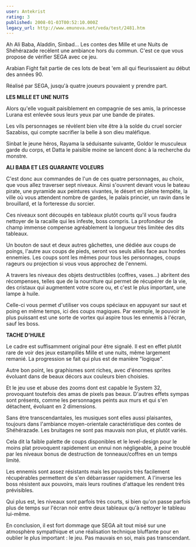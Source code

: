 ```yaml
---
user: Antekrist
rating: 3
published: 2008-01-03T00:52:10.000Z
legacy_url: http://www.emunova.net/veda/test/2481.htm
---
```

Ah Ali Baba, Aladdin, Sinbad... Les contes des Mille et une Nuits de Shéhérazade recèlent une ambiance hors du commun. C'est ce que vous propose de vérifier SEGA avec ce jeu.  

Arabian Fight fait partie de ces lots de beat 'em all qui fleurissaient au début des années 90\.  

Réalisé par SEGA, jusqu'à quatre joueurs pouvaient y prendre part.  

  

**LES MILLE ET UNE NUITS**  

Alors qu'elle voguait paisiblement en compagnie de ses amis, la princesse Lurana est enlevée sous leurs yeux par une bande de pirates.  

Les vils personnages se révèlent bien vite être à la solde du cruel sorcier Sazabiss, qui compte sacrifier la belle à son dieu maléfique.  

Sinbat le jeune héros, Rayama la séduisante suivante, Goldor le musculeux garde du corps, et Datta le paisible moine se lancent donc à la recherche du monstre.  

  

**ALI BABA ET LES QUARANTE VOLEURS**  

C'est donc aux commandes de l'un de ces quatre personnages, au choix, que vous allez traverser sept niveaux. Ainsi s'ouvrent devant vous le bateau pirate, une pyramide aux peintures vivantes, le désert en pleine tempête, la ville où vous attendent nombre de gardes, le palais princier, un ravin dans le brouillard, et la forteresse du sorcier.  

Ces niveaux sont découpés en tableaux plutôt courts qu'il vous faudra nettoyer de la racaille qui les infeste, boss compris. La profondeur de champ immense compense agréablement la longueur très limitée des dits tableaux.  

Un bouton de saut et deux autres gâchettes, une dédiée aux coups de poings, l'autre aux coups de pieds, seront vos seuls alliés face aux hordes ennemies. Les coups sont les mêmes pour tous les personnages, coups rageurs ou projection si vous vous approchez de l'ennemi.  

A travers les niveaux des objets destructibles (coffres, vases...) abritent des récompenses, telles que de la nourriture qui permet de récupérer de la vie, des cristaux qui augmentent votre score ou, et c'est le plus important, une lampe à huile.  

Celle-ci vous permet d'utiliser vos coups spéciaux en appuyant sur saut et poing en même temps, ici des coups magiques. Par exemple, le pouvoir le plus puissant est une sorte de vortex qui aspire tous les ennemis à l'écran, sauf les boss.  

  

**TACHE D'HUILE**  

Le cadre est suffisamment original pour être signalé. Il est en effet plutôt rare de voir des jeux estampillés Mille et une nuits, même largement remanié. La progression se fait qui plus est de manière "logique".  

Autre bon point, les graphismes sont riches, avec d'énormes sprites évoluant dans de beaux décors aux couleurs bien choisies.  

Et le jeu use et abuse des zooms dont est capable le System 32, provoquant toutefois des amas de pixels pas beaux. D'autres effets sympas sont présents, comme les personnages peints aux murs et qui s'en détachent, évoluant en 2 dimensions.   

Sans être transcendantales, les musiques sont elles aussi plaisantes, toujours dans l'ambiance moyen-orientale caractéristique des contes de Shéhérazade. Les bruitages ne sont pas mauvais non plus, et plutôt variés.  

Cela dit la faible palette de coups disponibles et le level-design pour le moins plat provoquent rapidement un ennui non négligeable, à peine troublé par les niveaux bonus de destruction de tonneaux/coffres en un temps limité.   

Les ennemis sont assez résistants mais les pouvoirs très facilement récupérables permettent de s'en débarrasser rapidement. A l'inverse les boss résistent aux pouvoirs, mais leurs routines d'attaque les rendent très prévisibles.  

Qui plus est, les niveaux sont parfois très courts, si bien qu'on passe parfois plus de temps sur l'écran noir entre deux tableaux qu'à nettoyer le tableau lui-même.  

  

En conclusion, il est fort dommage que SEGA ait tout misé sur une atmosphère sympathique et une réalisation technique bluffante pour en oublier le plus important : le jeu. Pas mauvais en soi, mais pas transcendant.